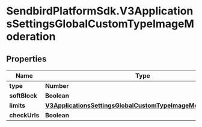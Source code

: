 # SendbirdPlatformSdk.V3ApplicationsSettingsGlobalCustomTypeImageModeration

## Properties

Name | Type | Description | Notes
------------ | ------------- | ------------- | -------------
**type** | **Number** |  | [optional] 
**softBlock** | **Boolean** |  | [optional] 
**limits** | [**V3ApplicationsSettingsGlobalCustomTypeImageModerationLimits**](V3ApplicationsSettingsGlobalCustomTypeImageModerationLimits.md) |  | [optional] 
**checkUrls** | **Boolean** |  | [optional] 


